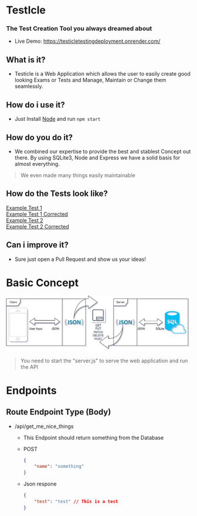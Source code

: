# TestIcle
### The Test Creation Tool you always dreamed about

- Live Demo: https://testicletestingdeployment.onrender.com/


## What is it?
- Testicle is a Web Application which allows the user to easily create good looking Exams or Tests and Manage, Maintain or Change them seamlessly.
## How do i use it?
- Just Install <a href="https://nodejs.org/en">Node</a> and run `npm start`
## How do you do it?
- We combined our expertise to provide the best and stablest Concept out there. By using SQLite3, Node and Express we have a solid basis for almost everything.
> We even made many things easily maintainable

## How do the Tests look like?
[Example Test 1](./test_icle/examples/test1.pdf)<br>
[Example Test 1 Corrected](./test_icle/examples/test1_corrected.pdf)<br>
[Example Test 2](./test_icle/examples/test2.pdf)<br>
[Example Test 2 Corrected](./test_icle/examples/test2_corrected.pdf)

## Can i improve it?
- Sure just open a Pull Request and show us your ideas!

# Basic Concept

<img src="./test_icle/examples/server_client.png">

> You need to start the "server.js" to serve the web application and run the API

# Endpoints

## Route Endpoint Type (Body)

- /api/get_me_nice_things

    - This Endpoint should return something from the Database

    - POST
        ``` json
        {
            "name": "something"
        }
        ```

    - Json respone
        ```json
        {
            "test": "test" // This is a test
        }
        ```
